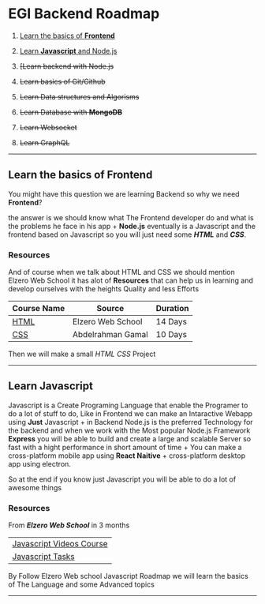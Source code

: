# EGI Backend Roadmap

1. [Learn the basics of **Frontend**](#learn-the-basics-of-frontend)

2. [Learn **Javascript** and Node.js](#learn-javascript)

3. ~~[Learn backend with Node.js~~
<!-- 3. [Learn backend with Node.js](#learn-javascript) -->

4. ~~Learn basics of Git/Github~~
<!-- 4. ~~[Learn basics of Git/Github]()~~ -->

5. ~~Learn Data structures and Algorisms~~
<!-- 5. ~~[Learn Data structures and Algorisms]()~~ -->

6. ~~Learn Database with **MongoDB**~~
<!-- 6. ~~[Learn Database with **MongoDB**]()~~ -->

7. ~~Learn Websocket~~
<!-- 7. ~~[Learn Websocket]()~~ -->

8. ~~Learn GraphQL~~
<!-- 8. ~~[Learn GraphQL]()~~ -->

---

## Learn the basics of **Frontend**

You might have this question we are learning Backend so why we need **Frontend**?

the answer is we should know what The Frontend developer do and what is the problems he face in his app + **Node.js** eventually is a Javascript and the frontend based on Javascript so you will just need some **_HTML_** and **_CSS_**.

### Resources

And of course when we talk about HTML and CSS we should mention Elzero Web School it has alot of **Resources**
that can help us in learning and develop ourselves with the heights Quality and less Efforts

| Course Name                                                                      | Source            | Duration |
| -------------------------------------------------------------------------------- | ----------------- | -------- |
| [HTML](https://www.youtube.com/playlist?list=PLDoPjvoNmBAw_t_XWUFbBX-c9MafPk9ji) | Elzero Web School | 14 Days  |
| [CSS](https://www.youtube.com/watch?v=Z-5QVutAEW4)                               | Abdelrahman Gamal | 10 Days  |

Then we will make a small _HTML CSS_ Project

---

## Learn **Javascript**

Javascript is a Create Programing Language that enable the Programer to do a lot of stuff to do, Like in Frontend we can make an Intaractive Webapp using **Just** Javascript + in Backend Node.js is the preferred Technology for the backend and when we work with the Most popular Node.js Framework **Express** you will be able to build and create a large and scalable Server so fast with a hight performance in short amount of time + You can make a cross-platform mobile app using **React Naitive** + cross-platform desktop app using electron.

So at the end if you know just Javascript you will be able to do a lot of awesome things

### Resources

From **_Elzero Web School_** in 3 months

|                                                                                                      |
| ---------------------------------------------------------------------------------------------------- |
| [Javascript Videos Course](https://www.youtube.com/playlist?list=PLDoPjvoNmBAx3kiplQR_oeDqLDBUDYwVv) |
| [Javascript Tasks](https://elzero.org/study/javascript-bootcamp-2021-study-plan/)                    |

By Follow Elzero Web school Javascript Roadmap we will learn the basics of The Language and some Advanced topics

<!-- | Topic                        | Start | End | Source | Duration | Tasks                                                                                                                                                                    | Task Duration | Challenge Video                                                                                          | Challenge Duration |
| ---------------------------- | ----- | --- | ------ | -------- | ------------------------------------------------------------------------------------------------------------------------------------------------------------------------ | ------------- | -------------------------------------------------------------------------------------------------------- | ------------------ |
| Intro                        | 1     | 9   |        | 3 Days   | [Task 1](https://elzero.org/javascript-bootcamp-assignments-lesson-from-001-to-009/)                                                                                     | 2 Days        | ---                                                                                                      | ---                |
| Data types and Operators     | 1     | 9   |        | 6 Days   | [Task 2-1](https://elzero.org/javascript-bootcamp-assignments-lesson-from-010-to-017) [Task 2-2](https://elzero.org/javascript-bootcamp-assignments-lesson-from-018-to-022/) | 3 Days        | [22](https://www.youtube.com/watch?v=yCogS7sHyxk&list=PLDoPjvoNmBAx3kiplQR_oeDqLDBUDYwVv&index=22&t=29s) | 1 Day              |
| Number and String Data Types | 1     | 9   |        | 3 Days   | [Task 3](https://elzero.org/javascript-bootcamp-assignments-lesson-from-018-to-022/)                                                                                     | 2 Days        |                                                                                                          | 1 Day              |
| Intro                        | 1     | 9   |        | 3 Days   | [Task 4](https://elzero.org/javascript-bootcamp-assignments-lesson-from-001-to-009/)                                                                                     | 2 Days        |                                                                                                          | 1 Day              |
| Intro                        | 1     | 9   |        | 3 Days   | [Task 5](https://elzero.org/javascript-bootcamp-assignments-lesson-from-001-to-009/)                                                                                     | 2 Days        |                                                                                                          | 1 Day              | -->

<!-- | [Node.js Course](https://www.youtube.com/playlist?list=PLMYF6NkLrdN9noGbruLWtprOPvjA4rjmC)    | MuhammedEssa      | 1 month  | ---    | -->

---
